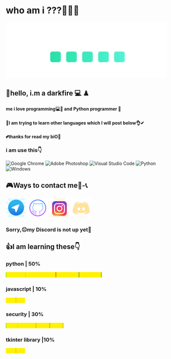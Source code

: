 <h1> who am i ???🤔🤔🤞 </h1>

<img aling="center" src="https://github.com/darkfire86/darkfire86/blob/main/image/ANI2.gif?raw=true" alt ="for fun😊"> 

<h2>👑hello, i.m a darkfire 💻 ♟</h2>
<h4> me i love programming💻💖 and Python programmer 🐍</h4>
<h4>👀I am trying to learn other languages which I will post below👌✔</h4>
<h4>💕thanks for read my biO🌹</h4>
<h3>i am use this👇</h3>

![Google Chrome](https://img.shields.io/badge/Google%20Chrome-4285F4?style=for-the-badge&logo=GoogleChrome&logoColor=white) ![Adobe Photoshop](https://img.shields.io/badge/adobe%20photoshop-%2331A8FF.svg?style=for-the-badge&logo=adobe%20photoshop&logoColor=white) ![Visual Studio Code](https://img.shields.io/badge/Visual%20Studio%20Code-0078d7.svg?style=for-the-badge&logo=visual-studio-code&logoColor=white) ![Python](https://img.shields.io/badge/python-3670A0?style=for-the-badge&logo=python&logoColor=ffdd54) ![Windows](https://img.shields.io/badge/Windows-0078D6?style=for-the-badge&logo=windows&logoColor=white)

<h2>🎮Ways to contact me📱-📞</h2>

<a href="https://t.me/darkfireq"><img src="https://github.com/darkfire86/darkfire86/blob/main/image/icons8-telegram-app-64.png?raw=true"></a>      <a href="https://github.com/darkfire86"><img src="https://github.com/darkfire86/darkfire86/blob/main/image/icons8-github-64.png?raw=true"></a>      <a href="https://www.instagram.com/darkfire0q"><img src="https://github.com/darkfire86/darkfire86/blob/main/image/icons8-instagram-64.png?raw=true"></a> <img src="https://github.com/darkfire86/darkfire86/blob/main/image/icons8-discords-64%20(1).png?raw=true">

<h3>Sorry,😐my Discord is not up yet📌</h3>
<h2>👍I am learning these👇</h2>
<h3>python | 50%</h3><img src="https://github.com/darkfire86/darkfire86/blob/main/image/nava2.png?raw=true" height="17px" width="300px">
<h3>javascript | 10%</h3><img src="https://github.com/darkfire86/darkfire86/blob/main/image/nava2.png?raw=true" height="17px" width="60px">
<h3>security | 30%</h3><img src="https://github.com/darkfire86/darkfire86/blob/main/image/nava2.png?raw=true" height="17px" width="180px">
<h3>tkinter library |10%</h3><img src="https://github.com/darkfire86/darkfire86/blob/main/image/nava2.png?raw=true" height="17px" width="60px">
